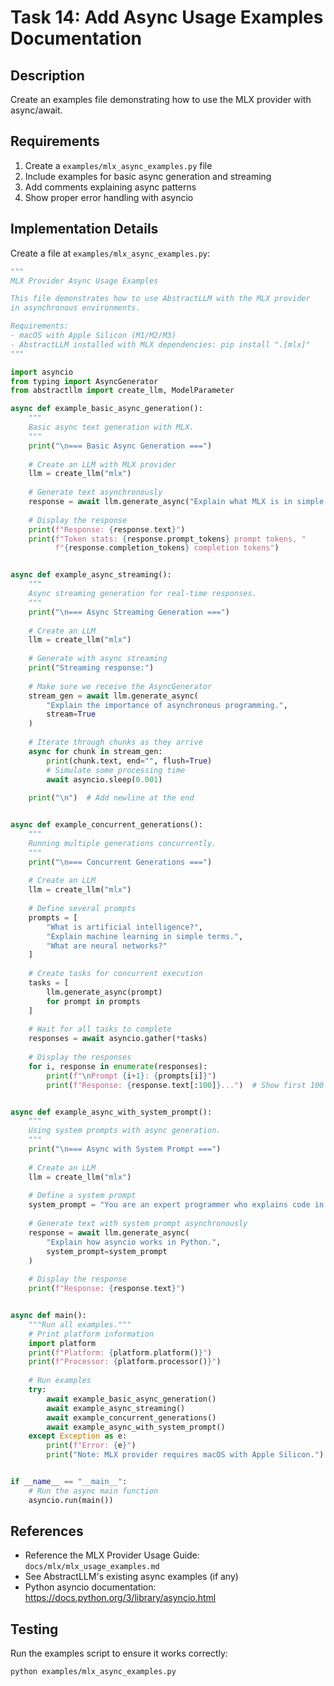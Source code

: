 # Task 14: Add Async Usage Examples Documentation

## Description
Create an examples file demonstrating how to use the MLX provider with async/await.

## Requirements
1. Create a `examples/mlx_async_examples.py` file
2. Include examples for basic async generation and streaming
3. Add comments explaining async patterns
4. Show proper error handling with asyncio

## Implementation Details

Create a file at `examples/mlx_async_examples.py`:

```python
"""
MLX Provider Async Usage Examples

This file demonstrates how to use AbstractLLM with the MLX provider
in asynchronous environments.

Requirements:
- macOS with Apple Silicon (M1/M2/M3)
- AbstractLLM installed with MLX dependencies: pip install ".[mlx]"
"""

import asyncio
from typing import AsyncGenerator
from abstractllm import create_llm, ModelParameter

async def example_basic_async_generation():
    """
    Basic async text generation with MLX.
    """
    print("\n=== Basic Async Generation ===")
    
    # Create an LLM with MLX provider
    llm = create_llm("mlx")
    
    # Generate text asynchronously
    response = await llm.generate_async("Explain what MLX is in simple terms.")
    
    # Display the response
    print(f"Response: {response.text}")
    print(f"Token stats: {response.prompt_tokens} prompt tokens, " 
          f"{response.completion_tokens} completion tokens")


async def example_async_streaming():
    """
    Async streaming generation for real-time responses.
    """
    print("\n=== Async Streaming Generation ===")
    
    # Create an LLM
    llm = create_llm("mlx")
    
    # Generate with async streaming
    print("Streaming response:")
    
    # Make sure we receive the AsyncGenerator
    stream_gen = await llm.generate_async(
        "Explain the importance of asynchronous programming.", 
        stream=True
    )
    
    # Iterate through chunks as they arrive
    async for chunk in stream_gen:
        print(chunk.text, end="", flush=True)
        # Simulate some processing time
        await asyncio.sleep(0.001)
    
    print("\n")  # Add newline at the end


async def example_concurrent_generations():
    """
    Running multiple generations concurrently.
    """
    print("\n=== Concurrent Generations ===")
    
    # Create an LLM
    llm = create_llm("mlx")
    
    # Define several prompts
    prompts = [
        "What is artificial intelligence?",
        "Explain machine learning in simple terms.",
        "What are neural networks?"
    ]
    
    # Create tasks for concurrent execution
    tasks = [
        llm.generate_async(prompt) 
        for prompt in prompts
    ]
    
    # Wait for all tasks to complete
    responses = await asyncio.gather(*tasks)
    
    # Display the responses
    for i, response in enumerate(responses):
        print(f"\nPrompt {i+1}: {prompts[i]}")
        print(f"Response: {response.text[:100]}...")  # Show first 100 chars


async def example_async_with_system_prompt():
    """
    Using system prompts with async generation.
    """
    print("\n=== Async with System Prompt ===")
    
    # Create an LLM
    llm = create_llm("mlx")
    
    # Define a system prompt
    system_prompt = "You are an expert programmer who explains code in simple terms."
    
    # Generate text with system prompt asynchronously
    response = await llm.generate_async(
        "Explain how asyncio works in Python.",
        system_prompt=system_prompt
    )
    
    # Display the response
    print(f"Response: {response.text}")


async def main():
    """Run all examples."""
    # Print platform information
    import platform
    print(f"Platform: {platform.platform()}")
    print(f"Processor: {platform.processor()}")
    
    # Run examples
    try:
        await example_basic_async_generation()
        await example_async_streaming()
        await example_concurrent_generations()
        await example_async_with_system_prompt()
    except Exception as e:
        print(f"Error: {e}")
        print("Note: MLX provider requires macOS with Apple Silicon.")


if __name__ == "__main__":
    # Run the async main function
    asyncio.run(main())
```

## References
- Reference the MLX Provider Usage Guide: `docs/mlx/mlx_usage_examples.md`
- See AbstractLLM's existing async examples (if any)
- Python asyncio documentation: https://docs.python.org/3/library/asyncio.html

## Testing
Run the examples script to ensure it works correctly:

```bash
python examples/mlx_async_examples.py
``` 